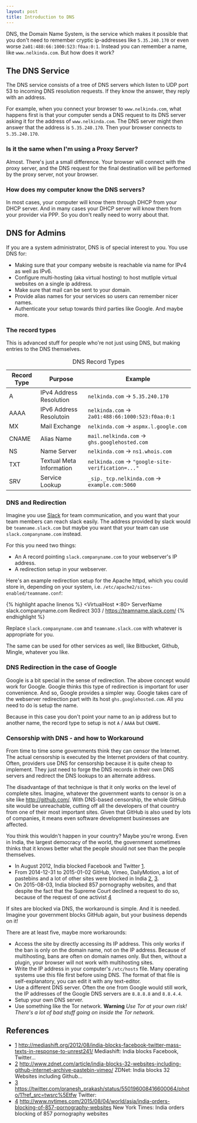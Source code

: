 ```yaml
---
layout: post
title: Introduction to DNS
---
```


DNS, the Domain Name System, is the service which makes it possible that you don't need to remember cryptic ip-addresses like `5.35.240.170` or even worse `2a01:488:66:1000:523:f0aa:0:1`.
Instead you can remember a name, like `www.nelkinda.com`.
But how does it work?

## The DNS Service
The DNS service consists of a tree of DNS servers which listen to UDP port 53 to incoming DNS resolution requests.
If they know the answer, they reply with an address.

For example, when you connect your browser to `www.nelkinda.com`, what happens first is that your computer sends a DNS request to its DNS server asking it for the address of `www.nelkinda.com`.
The DNS server might then answer that the address is `5.35.240.170`.
Then your browser connects to `5.35.240.170`.

### Is it the same when I'm using a Proxy Server?
Almost.
There's just a small difference.
Your browser will connect with the proxy server, and the DNS request for the final destination will be performed by the proxy server, not your browser.

### How does my computer know the DNS servers?
In most cases, your computer will know them through DHCP from your DHCP server.
And in many cases your DHCP server will know them from your provider via PPP.
So you don't really need to worry about that.

## DNS for Admins
If you are a system administrator, DNS is of special interest to you.
You use DNS for:

* Making sure that your company website is reachable via name for IPv4 as well as IPv6.
* Configure multi-hosting (aka virtual hosting) to host mutliple virtual websites on a single ip address.
* Make sure that mail can be sent to your domain.
* Provide alias names for your services so users can remember nicer names.
* Authenticate your setup towards third parties like Google.
And maybe more.

### The record types
This is advanced stuff for people who're not just using DNS, but making entries to the DNS themselves.

<table class="bordertable">
<caption>DNS Record Types</caption>
<thead>
<tr>
<th>Record Type</th>
<th>Purpose</th>
<th>Example</th>
</tr>
</thead>
<tbody>
<tr><td>A          </td><td>IPv4 Address Resolution </td><td><code>nelkinda.com</code> -> <code>5.35.240.170</code>                  </td></tr>
<tr><td>AAAA       </td><td>IPv6 Address Resolutoin </td><td><code>nelkinda.com</code> -> <code>2a01:488:66:1000:523:f0aa:0:1</code> </td></tr>
<tr><td>MX         </td><td>Mail Exchange           </td><td><code>nelkinda.com</code> -> <code>aspmx.l.google.com</code>            </td></tr>
<tr><td>CNAME      </td><td>Alias Name              </td><td><code>mail.nelkinda.com</code> -> <code>ghs.googlehosted.com</code>     </td></tr>
<tr><td>NS         </td><td>Name Server             </td><td><code>nelkinda.com</code> -> <code>ns1.whois.com</code>                 </td></tr>
<tr><td>TXT        </td><td>Textual Meta Information</td><td><code>nelkinda.com</code> -> <code>"google-site-verification=..."</code></td></tr>
<tr><td>SRV        </td><td>Service Lookup          </td><td><code>_sip._tcp.nelkinda.com</code> -> <code>example.com:5060</code>    </td></tr>
</tbody>
</table>

### DNS and Redirection
Imagine you use [Slack](http://slack.com/) for team communication, and you want that your team members can reach slack easily.
The address provided by slack would be `teamname.slack.com` but maybe you want that your team can use `slack.companyname.com` instead.

For this you need two things:

* An A record pointing `slack.companyname.com` to your webserver's IP address.
* A redirection setup in your webserver.

Here's an example redirection setup for the Apache httpd, which you could store in, depending on your system, i.e. `/etc/apache2/sites-enabled/teamname.conf`:

{% highlight apache linenos %}
<VirtualHost *:80>
    ServerName slack.companyname.com
    Redirect 303 / https://teamname.slack.com/
</VirtualHost>
{% endhighlight %}

Replace `slack.companyname.com` and `teamname.slack.com` with whatever is appropriate for you.

The same can be used for other services as well, like Bitbucket, Github, Mingle, whatever you like.

### DNS Redirection in the case of Google
Google is a bit special in the sense of redirection.
The above concept would work for Google.
Google thinks this type of redirection is important for user convenience.
And so, Google provides a simpler way.
Google takes care of the webserver redirection part with its host `ghs.googlehosted.com`.
All you need to do is setup the name.

Because in this case you don't point your name to an ip address but to another name, the record type to setup is not `A` / `AAAA` but `CNAME`.


### Censorship with DNS - and how to Workaround
From time to time some governments think they can censor the Internet.
The actual censorship is executed by the Internet providers of that country.
Often, providers use DNS for censorship because it is quite cheap to implement.
They just need to forge the DNS records in their own DNS servers and redirect the DNS lookups to an alternate address.

The disadvantage of that technique is that it only works on the level of complete sites.
Imagine, whatever the government wants to censor is on a site like <http://github.com/>.
With DNS-based censorship, the whole GitHub site would be unreachable, cutting off all the developers of that country from one of their most important sites.
Given that GitHub is also used by lots of companies, it means even software development businesses are affected.

You think this wouldn't happen in your country?
Maybe you're wrong.
Even in India, the largest democracy of the world, the government sometimes thinks that it knows better what the people should not see than the people themselves.

* In August 2012, India blocked Facebook and Twitter [1][1].
* From 2014-12-31 to 2015-01-02 GitHub, Vimeo, DailyMotion, a lot of pastebins and a lot of other sites were blocked in India [2][2], [3][3].
* On 2015-08-03, India blocked 857 pornography websites, and that despite the fact that the Supreme Court declined a request to do so, because of the request of one activist [4][4]

If sites are blocked via DNS, the workaround is simple.
And it is needed.
Imagine your government blocks GitHub again, but your business depends on it!

There are at least five, maybe more workarounds:

* Access the site by directly accessing its IP address. This only works if the ban is only on the domain name, not on the IP address. Because of multihosting, bans are often on domain names only. But then, without a plugin, your browser will not work with multihosting sites.
* Write the IP address in your computer's `/etc/hosts` file. Many operating systems use this file first before using DNS. The format of that file is self-explanatory, you can edit it with any text-editor.
* Use a different DNS server. Often the one from Google would still work, the IP addresses of the Google DNS servers are `8.8.8.8` and `8.8.4.4`.
* Setup your own DNS server.
* Use something like the Tor network. **Warning** *Use Tor at your own risk! There's a lot of bad stuff going on inside the Tor network.*


## References
[1]: http://mediashift.org/2012/08/india-blocks-facebook-twitter-mass-texts-in-response-to-unrest241/ "Mediashift: India blocks Facebook, Twitter..."
[2]: http://www.zdnet.com/article/india-blocks-32-websites-including-github-internet-archive-pastebin-vimeo/ "ZDNet: India blocks 32 Websites including Github..."
[3]: https://twitter.com/pranesh_prakash/status/550196008416600064/photo/1?ref_src=twsrc%5Etfw "Twitter: "
[4]: http://www.nytimes.com/2015/08/04/world/asia/india-orders-blocking-of-857-pornography-websites "New York Times: India orders blocking of 857 pornography websites"
* [1] <http://mediashift.org/2012/08/india-blocks-facebook-twitter-mass-texts-in-response-to-unrest241/> Mediashift: India blocks Facebook, Twitter...
* [2] <http://www.zdnet.com/article/india-blocks-32-websites-including-github-internet-archive-pastebin-vimeo/> ZDNet: India blocks 32 Websites including Github...
* [3] <https://twitter.com/pranesh_prakash/status/550196008416600064/photo/1?ref_src=twsrc%5Etfw> Twitter:
* [4] <http://www.nytimes.com/2015/08/04/world/asia/india-orders-blocking-of-857-pornography-websites> New York Times: India orders blocking of 857 pornography websites
